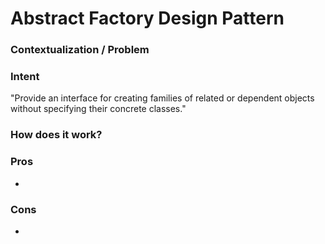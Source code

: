 # Abstract Factory Design Pattern

### Contextualization / Problem



### Intent

"Provide an interface for creating families of related or dependent objects without specifying their concrete classes."

### How does it work?



### Pros

- 

### Cons

- 
